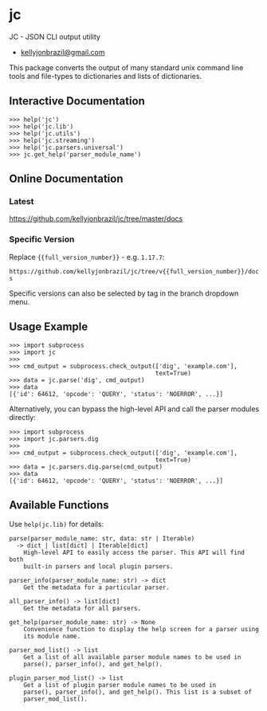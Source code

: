 <a id="jc"></a>

# jc

JC - JSON CLI output utility

* kellyjonbrazil@gmail.com

This package converts the output of many standard unix command line tools
and file-types to dictionaries and lists of dictionaries.

## Interactive Documentation

    >>> help('jc')
    >>> help('jc.lib')
    >>> help('jc.utils')
    >>> help('jc.streaming')
    >>> help('jc.parsers.universal')
    >>> jc.get_help('parser_module_name')

## Online Documentation

### Latest

https://github.com/kellyjonbrazil/jc/tree/master/docs

### Specific Version

Replace `{{full_version_number}}` - e.g. `1.17.7`:

`https://github.com/kellyjonbrazil/jc/tree/v{{full_version_number}}/docs`

Specific versions can also be selected by tag in the branch dropdown menu.

## Usage Example

    >>> import subprocess
    >>> import jc
    >>>
    >>> cmd_output = subprocess.check_output(['dig', 'example.com'],
                                             text=True)
    >>> data = jc.parse('dig', cmd_output)
    >>> data
    [{'id': 64612, 'opcode': 'QUERY', 'status': 'NOERROR', ...}]

Alternatively, you can bypass the high-level API and call the parser
modules directly:

    >>> import subprocess
    >>> import jc.parsers.dig
    >>>
    >>> cmd_output = subprocess.check_output(['dig', 'example.com'],
                                             text=True)
    >>> data = jc.parsers.dig.parse(cmd_output)
    >>> data
    [{'id': 64612, 'opcode': 'QUERY', 'status': 'NOERROR', ...}]

## Available Functions

Use `help(jc.lib)` for details:

    parse(parser_module_name: str, data: str | Iterable)
      -> dict | list[dict] | Iterable[dict]
        High-level API to easily access the parser. This API will find both
        built-in parsers and local plugin parsers.

    parser_info(parser_module_name: str) -> dict
        Get the metadata for a particular parser.

    all_parser_info() -> list[dict]
        Get the metadata for all parsers.

    get_help(parser_module_name: str) -> None
        Convenience function to display the help screen for a parser using
        its module name.

    parser_mod_list() -> list
        Get a list of all available parser module names to be used in
        parse(), parser_info(), and get_help().

    plugin_parser_mod_list() -> list
        Get a list of plugin parser module names to be used in
        parse(), parser_info(), and get_help(). This list is a subset of
        parser_mod_list().

